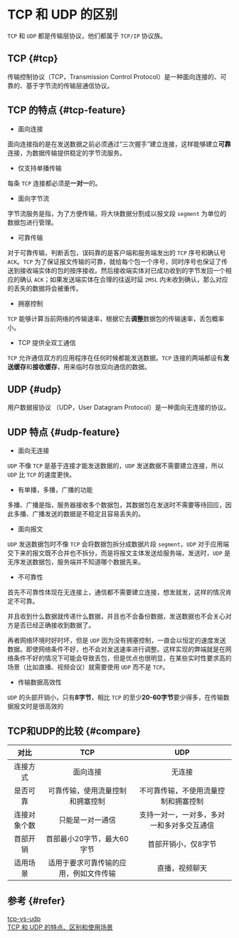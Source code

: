 # TCP 和 UDP 的区别
`TCP` 和 `UDP` 都是传输层协议，他们都属于 `TCP/IP` 协议族。

## TCP {#tcp}
传输控制协议（TCP，Transmission Control Protocol）是一种面向连接的、可靠的、基于字节流的传输层通信协议。

## TCP 的特点 {#tcp-feature}
- 面向连接

面向连接指的是在发送数据之前必须通过“三次握手”建立连接，这样能够建立**可靠**连接，为数据传输提供稳定的字节流服务。

- 仅支持单播传输

每条 `TCP` 连接都必须是**一对一**的。

- 面向字节流

字节流服务是指，为了方便传输，将大块数据分割成以报文段 `segment` 为单位的数据包进行管理。

- 可靠传输

对于可靠传输，判断丢包，误码靠的是客户端和服务端发出的 `TCP` 序号和确认号 `ACK`。`TCP` 为了保证报文传输的可靠，就给每个包一个序号，同时序号也保证了传送到接收端实体的包的按序接收。然后接收端实体对已成功收到的字节发回一个相应的确认 `ACK`；如果发送端实体在合理的往返时延 `2MSL` 内未收到确认，那么对应的丢失的数据将会被重传。

- 拥塞控制  

`TCP` 能够计算当前网络的传输速率，根据它去**调整**数据包的传输速率，丢包概率小。

- TCP 提供全双工通信  

`TCP` 允许通信双方的应用程序在任何时候都能发送数据。`TCP` 连接的两端都设有**发送缓存**和**接收缓存**，用来临时存放双向通信的数据。
## UDP {#udp}
用户数据报协议 （UDP，User Datagram Protocol）是一种面向无连接的协议。

## UDP 特点 {#udp-feature}
- 面向无连接  

`UDP` 不像 `TCP` 是基于连接才能发送数据的，`UDP` 发送数据不需要建立连接，所以 `UDP` 比 `TCP` 的速度更快。

- 有单播，多播，广播的功能

多播、广播是指，服务器接收多个数据包，其数据包在发送时不需要等待回应，因此多播、广播发送的数据是不稳定且容易丢失的。

- 面向报文

`UDP` 发送数据包时不像 `TCP` 会将数据包拆分成数据片段 `segment`，`UDP` 对于应用端交下来的报文既不合并也不拆分，而是将报文主体发送给服务端，发送时，`UDP` 是无序发送数据包，服务端并不知道哪个数据先来。

- 不可靠性

首先不可靠性体现在无连接上，通信都不需要建立连接，想发就发，这样的情况肯定不可靠。

并且收到什么数据就传递什么数据，并且也不会备份数据，发送数据也不会关心对方是否已经正确接收到数据了。

再者网络环境时好时坏，但是 `UDP` 因为没有拥塞控制，一直会以恒定的速度发送数据。即使网络条件不好，也不会对发送速率进行调整。这样实现的弊端就是在网络条件不好的情况下可能会导致丢包，但是优点也很明显，在某些实时性要求高的场景（比如直播、视频会议）就需要使用 `UDP` 而不是 `TCP`。

- 传输数据高效性

`UDP` 的头部开销小，只有**8字节**，相比 `TCP` 的至少**20-60字节**要少得多，在传输数据报文时是很高效的

## TCP和UDP的比较 {#compare}
|   对比      | TCP          | UDP  |
| :-------------: |:-------------:| :-----:|
| 连接方式      | 面向连接 | 无连接 |
| 是否可靠      | 可靠传输，使用流量控制和拥塞控制      |   不可靠传输，不使用流量控制和拥塞控制 |
| 连接对象个数 | 只能是一对一通信      |    支持一对一，一对多，多对一和多对多交互通信 |
| 首部开销	 | 首部最小20字节，最大60字节      |    首部开销小，仅8字节 |
| 适用场景	 | 适用于要求可靠传输的应用，例如文件传输      |    直播，视频聊天 |
## 参考 {#refer}
[tcp-vs-udp](https://www.spiceworks.com/tech/networking/articles/tcp-vs-udp/)  
[TCP 和 UDP 的特点、区别和使用场景](https://github.com/yuanyuanbyte/Blog/issues/121)

<TheEnd />